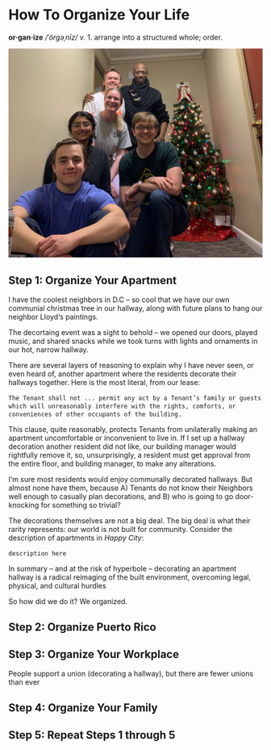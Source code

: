 # How To Organize Your Life

**or·gan·ize** _/ˈôrɡəˌnīz/ v._ 1. arrange into a structured whole; order.

![6 cool neighbors posing with our hallway christmas tree](IMG_0776.jpeg)

## Step 1: Organize Your Apartment

I have the coolest neighbors in D.C – so cool that we have our own communial christmas tree in our hallway, along with future plans to hang our neighbor Lloyd‘s paintings.

The decortaing event was a sight to behold – we opened our doors, played music, and shared snacks while we took turns with lights and ornaments in our hot, narrow hallway.

There are several layers of reasoning to explain why I have never seen, or even heard of, another apartment where the residents decorate their hallways together. Here is the most literal, from our lease:

    The Tenant shall not ... permit any act by a Tenant’s family or guests which will unreasonably interfere with the rights, comforts, or conveniences of other occupants of the building.

This clause, quite reasonably, protects Tenants from unilaterally making an apartment uncomfortable or inconvenient to live in. If I set up a hallway decoration another resident did not like, our building manager would rightfully remove it, so, unsurprisingly, a resident must get approval from the entire floor, and building manager, to make any alterations.

I‘m sure most residents would enjoy communally decorated hallways. But almost none have them, because A) Tenants do not know their Neighbors well enough to casually plan decorations, and B) who is going to go door-knocking for something so trivial?

The decorations themselves are not a big deal. The big deal is what their rarity represents: our world is not built for community. Consider the description of apartments in _Happy City_:

    description here

In summary – and at the risk of hyperbole – decorating an apartment hallway is a radical reimaging of the built environment, overcoming legal, physical, and cultural hurdles

So how did we do it? We organized.

## Step 2: Organize Puerto Rico

## Step 3: Organize Your Workplace

People support a union (decorating a hallway), but there are fewer unions than ever

## Step 4: Organize Your Family

## Step 5: Repeat Steps 1 through 5
